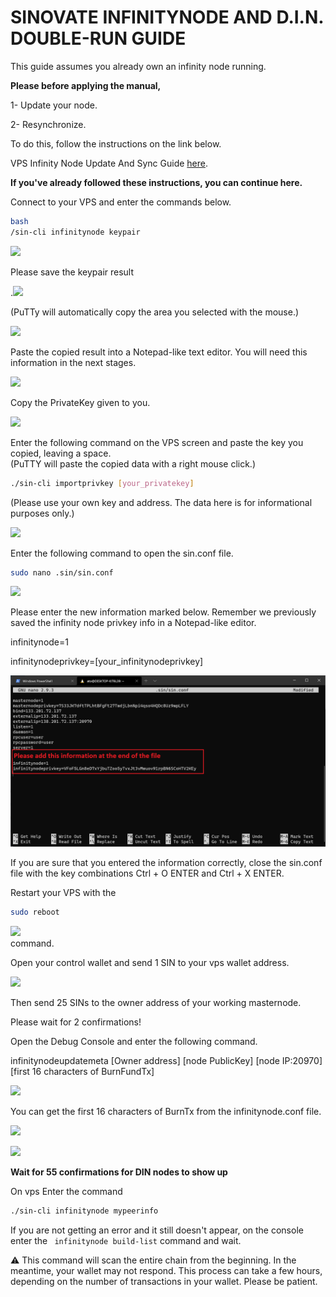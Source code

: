 # SINOVATE INFINITYNODE AND D.I.N. DOUBLE-RUN GUIDE


This guide assumes you already own an infinity node running.

**Please before applying the manual,**

1- Update your node.

2- Resynchronize.

To do this, follow the instructions on the link below.

VPS Infinity Node Update And Sync Guide [here](https://docs.sinovate.io/#/wallet_upgrade?id=vps-infinity-node-update-and-sync-guide).

**If you've already followed these instructions, you can continue here.**

Connect to your VPS and enter the commands below.

```bash
bash
/sin-cli infinitynode keypair
```

![](https://lh6.googleusercontent.com/-gsD8Y15gVfUwOPG8uTFkHz_RGiHf_o9gPF2tesAz2Ivq4bzTRTAJkCq9eV9uZLU1s8Y0DIA4zBJWkaKnqTab7729A7C7Flbe8flBKeNr7Hpg-al3U1qC5GP6UBGJYlTZfFTJnFH)

  

Please save the keypair result

.![](https://lh3.googleusercontent.com/4q2rYkqFKR9fq3neYoRY8C-zNh8sSTZHhGvQVhBY5jzepVy5xe1Dxmi7JvCNkTsKA-gnt0MzP7t_Jo718SO5qpR6bS8v-j8WbK8bb1BHZM4EuABz5THM3Z1rTQndVM1sNP4JQLcx)  
  

(PuTTy will automatically copy the area you selected with the mouse.)

  

![](https://lh6.googleusercontent.com/rNtw9CDllqMZeIDB2KZ57qp3b4Cl-Dgs6E9pdPS9X0YcmH2q7Ig8agkQ0yCkJeJhsAEfGsvRv7C1YiRECQ0d_JAabGfCA1wjI06TmSYttTLBBAJpElO_hP9eK__RvN_P5drSbKOP)

  

Paste the copied result into a Notepad-like text editor. You will need this information in the next stages.

  

![](https://lh6.googleusercontent.com/tJOjqPFb_4ANA1FSc6R_3rLx9I0z_BCmVvYiXo-QM99SB8M3SlfCWs-WlDxo8N3mvnIaUG_K1ETbUQHKvm-3WDqYykOUy3JM2pF2zSRkF1-Vty0P6UXlpC_6jS6WJjINDbHDojp8)

  
  
  

Copy the PrivateKey given to you.

  

![](https://lh5.googleusercontent.com/czFyJUIIYUPdyTtTKqRpdzp4pFMhR-qrgNiKZPpwCOJKWMq8fW88MWZhKDamV-LyNyaQ38rfWPFIuSxMGmpLkmwg1dzSllrP_Wwr_Y9OEssIvrTEUXy5VoLAcK8bk20njCFtMGfx)

  

Enter the following command on the VPS screen and paste the key you copied, leaving a space.  
(PuTTY will paste the copied data with a right mouse click.)

  

```bash
./sin-cli importprivkey [your_privatekey]  
```  

(Please use your own key and address. The data here is for informational purposes only.)

  

![](https://lh6.googleusercontent.com/Xa0G-lpvC6YT6SZJmwh0-nQ8pwsfhbkWYJmHC2B29tKCyfvjz3O8mXDynbAVKaUoLY_qaGZ5NfrukCaLQtgIcZ9JKFhOOYoTMyWysKcRWJVZGnOdC85dpnmZg2eO_GIJzhK5jIO4)  
  
  

  
  
  

Enter the following command to open the sin.conf file.  
  
```bash
sudo nano .sin/sin.conf  
```
  
![](https://lh5.googleusercontent.com/d8TYEJHa9GFtMErfsGNYd9IR72O_k2QZ5CDQ6rof25FF8ARn0QA3xEJiM6ftohxJS5_hWsRppys5fUtp0a_YjbOCeG0EX5Zw1f2DRxrsdygHGlSxDbcc8JhxktX1RSaHTafLbBa_)

  

Please enter the new information marked below. Remember we previously saved the infinity node privkey info in a Notepad-like editor.

  

infinitynode=1

infinitynodeprivkey=[your_infinitynodeprivkey]  
  

![](assets/img/misc/double-run-01.png)

  

If you are sure that you entered the information correctly, close the sin.conf file with the key combinations Ctrl + O ENTER and Ctrl + X ENTER.

  

Restart your VPS with the

  
```bash
sudo reboot
```


![](https://lh3.googleusercontent.com/3TMlZcHvvjjQ-a6CNoo1iTWMn3MAHQotuEM4OR6qBKTY43kAEv6B4uQpfHlXqL7-APumtUhvf_DSQLyvGXIX70z2AexSDKsk2ckDWKGzFqtzud8Q4z0cMmVLx1d9Kh34T7BJO9PZ)  
command.

  

Open your control wallet and send 1 SIN to your vps wallet address.

  
  

![](https://lh5.googleusercontent.com/FrEhr6n9CYZYscYesy274x6eyDPHLlrXgvH_kN2Gmy6khXlwPaoow6uVJXRxHSTgTSEFSxcwtlqT99aUeki7lhqi6sCXu3tOGjN0zjNp0w92NuHhImAPxN1FtqmTdhNGwS3OjYnS)

  
  

Then send 25 SINs to the owner address of your working masternode.

  

Please wait for 2 confirmations!

  

Open the Debug Console and enter the following command.

  
  

infinitynodeupdatemeta [Owner address] [node PublicKey] [node IP:20970] [first 16 characters of BurnFundTx]

  

![](https://lh5.googleusercontent.com/HyypFZAMPEXMTKSBxAm6YFAurPAv0a4INr7k5PjC3Aep69V3S0CyH_nVQRKCUSdRNYCjG0VJKq9FW1doTO6hj28zAjXDCkIo1ItsvrbhvQGFOU6UI_dKPT606nkpayZ1SePkeT7s)

  
  
  
  
  
  
  

You can get the first 16 characters of BurnTx from the infinitynode.conf file.

  

![](https://lh4.googleusercontent.com/bquq-c_aAd2NV1B0mmfbFil8VLnx1_0_sKGchuelIYRTwu7TwfMgzK_9VV7Xv-YXIE2NWAvyl_nZ2aslqITAQ6_4QMwbtm8imy2czG4HDss-a05tGanpA8XnZHsq3mO6_SyFHrsi)

  
  

![](https://lh3.googleusercontent.com/UZOy_3Bde6AiW0MeiOul5WMb7DU0-myeJOCj-H4hARaatn7rLlpjTubOMllcbR2FT7sWXLkIPPSnQ4dEj93uMqaHDhLR3sIr0CtnN3Lv1vLh7x0B0HdPBB8-NKSKXBopqbA4GtXo)

**Wait for 55 confirmations for DIN nodes to show up**

On vps Enter the command 

```bash
./sin-cli infinitynode mypeerinfo
```

If you are not getting an error and it still doesn't appear, on the console enter the `` infinitynode build-list`` command and wait.

:warning: This command will scan the entire chain from the beginning. In the meantime, your wallet may not respond. This process can take a few hours, depending on the number of transactions in your wallet. Please be patient.
